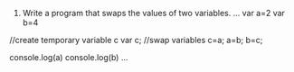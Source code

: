 1. Write a program that swaps the values of two variables.
...
var a=2
var b=4


//create temporary variable c
var c;
//swap variables
c=a;
a=b;
b=c;

console.log(a)
console.log(b)
...













